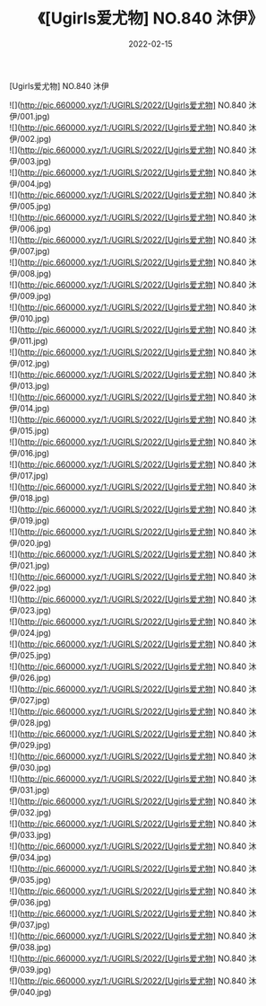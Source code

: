 ﻿---
layout: post
title:  《[Ugirls爱尤物] NO.840 沐伊》
date:   2022-02-15
img: http://pic.660000.xyz/1:/UGIRLS/2022/[Ugirls爱尤物] NO.840 沐伊/000.jpg
categories: [美女, 清纯, 唯美]
---

[Ugirls爱尤物] NO.840 沐伊

 ![](http://pic.660000.xyz/1:/UGIRLS/2022/[Ugirls爱尤物] NO.840 沐伊/001.jpg) <br>![](http://pic.660000.xyz/1:/UGIRLS/2022/[Ugirls爱尤物] NO.840 沐伊/002.jpg) <br>![](http://pic.660000.xyz/1:/UGIRLS/2022/[Ugirls爱尤物] NO.840 沐伊/003.jpg) <br>![](http://pic.660000.xyz/1:/UGIRLS/2022/[Ugirls爱尤物] NO.840 沐伊/004.jpg) <br>![](http://pic.660000.xyz/1:/UGIRLS/2022/[Ugirls爱尤物] NO.840 沐伊/005.jpg) <br>![](http://pic.660000.xyz/1:/UGIRLS/2022/[Ugirls爱尤物] NO.840 沐伊/006.jpg) <br>![](http://pic.660000.xyz/1:/UGIRLS/2022/[Ugirls爱尤物] NO.840 沐伊/007.jpg) <br>![](http://pic.660000.xyz/1:/UGIRLS/2022/[Ugirls爱尤物] NO.840 沐伊/008.jpg) <br>![](http://pic.660000.xyz/1:/UGIRLS/2022/[Ugirls爱尤物] NO.840 沐伊/009.jpg) <br>![](http://pic.660000.xyz/1:/UGIRLS/2022/[Ugirls爱尤物] NO.840 沐伊/010.jpg) <br>![](http://pic.660000.xyz/1:/UGIRLS/2022/[Ugirls爱尤物] NO.840 沐伊/011.jpg) <br>![](http://pic.660000.xyz/1:/UGIRLS/2022/[Ugirls爱尤物] NO.840 沐伊/012.jpg) <br>![](http://pic.660000.xyz/1:/UGIRLS/2022/[Ugirls爱尤物] NO.840 沐伊/013.jpg) <br>![](http://pic.660000.xyz/1:/UGIRLS/2022/[Ugirls爱尤物] NO.840 沐伊/014.jpg) <br>![](http://pic.660000.xyz/1:/UGIRLS/2022/[Ugirls爱尤物] NO.840 沐伊/015.jpg) <br>![](http://pic.660000.xyz/1:/UGIRLS/2022/[Ugirls爱尤物] NO.840 沐伊/016.jpg) <br>![](http://pic.660000.xyz/1:/UGIRLS/2022/[Ugirls爱尤物] NO.840 沐伊/017.jpg) <br>![](http://pic.660000.xyz/1:/UGIRLS/2022/[Ugirls爱尤物] NO.840 沐伊/018.jpg) <br>![](http://pic.660000.xyz/1:/UGIRLS/2022/[Ugirls爱尤物] NO.840 沐伊/019.jpg) <br>![](http://pic.660000.xyz/1:/UGIRLS/2022/[Ugirls爱尤物] NO.840 沐伊/020.jpg) <br>![](http://pic.660000.xyz/1:/UGIRLS/2022/[Ugirls爱尤物] NO.840 沐伊/021.jpg) <br>![](http://pic.660000.xyz/1:/UGIRLS/2022/[Ugirls爱尤物] NO.840 沐伊/022.jpg) <br>![](http://pic.660000.xyz/1:/UGIRLS/2022/[Ugirls爱尤物] NO.840 沐伊/023.jpg) <br>![](http://pic.660000.xyz/1:/UGIRLS/2022/[Ugirls爱尤物] NO.840 沐伊/024.jpg) <br>![](http://pic.660000.xyz/1:/UGIRLS/2022/[Ugirls爱尤物] NO.840 沐伊/025.jpg) <br>![](http://pic.660000.xyz/1:/UGIRLS/2022/[Ugirls爱尤物] NO.840 沐伊/026.jpg) <br>![](http://pic.660000.xyz/1:/UGIRLS/2022/[Ugirls爱尤物] NO.840 沐伊/027.jpg) <br>![](http://pic.660000.xyz/1:/UGIRLS/2022/[Ugirls爱尤物] NO.840 沐伊/028.jpg) <br>![](http://pic.660000.xyz/1:/UGIRLS/2022/[Ugirls爱尤物] NO.840 沐伊/029.jpg) <br>![](http://pic.660000.xyz/1:/UGIRLS/2022/[Ugirls爱尤物] NO.840 沐伊/030.jpg) <br>![](http://pic.660000.xyz/1:/UGIRLS/2022/[Ugirls爱尤物] NO.840 沐伊/031.jpg) <br>![](http://pic.660000.xyz/1:/UGIRLS/2022/[Ugirls爱尤物] NO.840 沐伊/032.jpg) <br>![](http://pic.660000.xyz/1:/UGIRLS/2022/[Ugirls爱尤物] NO.840 沐伊/033.jpg) <br>![](http://pic.660000.xyz/1:/UGIRLS/2022/[Ugirls爱尤物] NO.840 沐伊/034.jpg) <br>![](http://pic.660000.xyz/1:/UGIRLS/2022/[Ugirls爱尤物] NO.840 沐伊/035.jpg) <br>![](http://pic.660000.xyz/1:/UGIRLS/2022/[Ugirls爱尤物] NO.840 沐伊/036.jpg) <br>![](http://pic.660000.xyz/1:/UGIRLS/2022/[Ugirls爱尤物] NO.840 沐伊/037.jpg) <br>![](http://pic.660000.xyz/1:/UGIRLS/2022/[Ugirls爱尤物] NO.840 沐伊/038.jpg) <br>![](http://pic.660000.xyz/1:/UGIRLS/2022/[Ugirls爱尤物] NO.840 沐伊/039.jpg) <br>![](http://pic.660000.xyz/1:/UGIRLS/2022/[Ugirls爱尤物] NO.840 沐伊/040.jpg) <br>